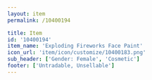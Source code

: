 ```yaml
---
layout: item
permalink: /10400194

title: Item
id: '10400194'
item_name: 'Exploding Fireworks Face Paint'
icon_url: 'item/icon/customize/10400183.png'
sub_header: ['Gender: Female', 'Cosmetic']
footer: ['Untradable, Unsellable']
---
```

